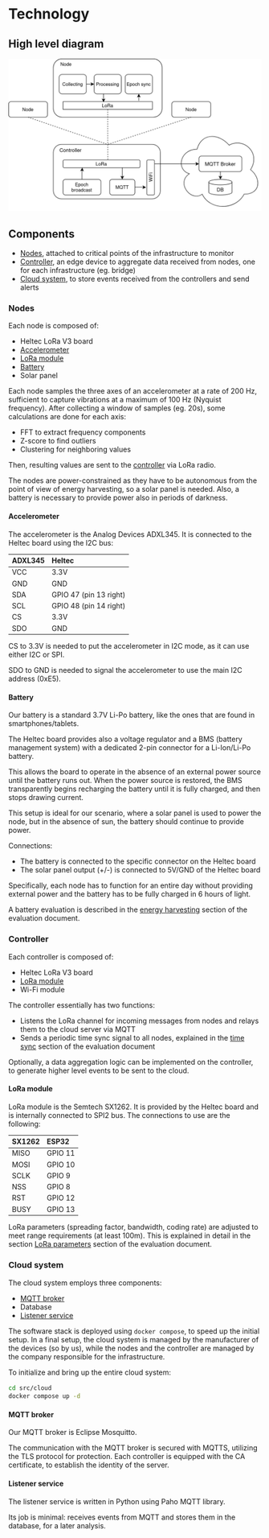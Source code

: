 # Technology

## High level diagram

![High level diagram](../res/high-level-diagram.png "High level diagram")

## Components

- [Nodes](#nodes), attached to critical points of the infrastructure to monitor
- [Controller](#controller), an edge device to aggregate data received from nodes, one for each infrastructure (eg. bridge)
- [Cloud system](#cloud-system), to store events received from the controllers and send alerts

### Nodes

Each node is composed of:

- Heltec LoRa V3 board
- [Accelerometer](#accelerometer)
- [LoRa module](#lora-module)
- [Battery](#battery)
- Solar panel

Each node samples the three axes of an accelerometer at a rate of 200 Hz, sufficient to capture vibrations at a maximum of 100 Hz (Nyquist frequency).
After collecting a window of samples (eg. 20s), some calculations are done for each axis:

- FFT to extract frequency components
- Z-score to find outliers
- Clustering for neighboring values

Then, resulting values are sent to the [controller](#controller) via LoRa radio.

The nodes are power-constrained as they have to be autonomous from the point of view of energy harvesting, so a solar panel is needed.
Also, a battery is necessary to provide power also in periods of darkness.

#### Accelerometer

The accelerometer is the Analog Devices ADXL345. It is connected to the Heltec board using the I2C bus:

| ADXL345 | Heltec                 |
| :------ | :--------------------- |
| VCC     | 3.3V                   |
| GND     | GND                    |
| SDA     | GPIO 47 (pin 13 right) |
| SCL     | GPIO 48 (pin 14 right) |
| CS      | 3.3V                   |
| SDO     | GND                    |

CS to 3.3V is needed to put the accelerometer in I2C mode, as it can use either I2C or SPI.

SDO to GND is needed to signal the accelerometer to use the main I2C address (0xE5).

#### Battery

Our battery is a standard 3.7V Li-Po battery, like the ones that are found in smartphones/tablets.

The Heltec board provides also a voltage regulator and a BMS (battery management system) with a dedicated 2-pin connector for a Li-Ion/Li-Po battery.

This allows the board to operate in the absence of an external power source until the battery runs out.
When the power source is restored, the BMS transparently begins recharging the battery until it is fully charged, and then stops drawing current.

This setup is ideal for our scenario, where a solar panel is used to power the node, but in the absence of sun, the battery should continue to provide power.

Connections:

- The battery is connected to the specific connector on the Heltec board
- The solar panel output (+/-) is connected to 5V/GND of the Heltec board

Specifically, each node has to function for an entire day without providing external power and the battery has to be fully charged in 6 hours of light.

A battery evaluation is described in the [energy harvesting](./evaluation.md#energy-harvesting) section of the evaluation document.

### Controller

Each controller is composed of:

- Heltec LoRa V3 board
- [LoRa module](#lora-module)
- Wi-Fi module

The controller essentially has two functions:

- Listens the LoRa channel for incoming messages from nodes and relays them to the cloud server via MQTT
- Sends a periodic time sync signal to all nodes, explained in the [time sync](./evaluation.md#time-sync) section of the evaluation document

Optionally, a data aggregation logic can be implemented on the controller, to generate higher level events to be sent to the cloud.

#### LoRa module

LoRa module is the Semtech SX1262. It is provided by the Heltec board and is internally connected to SPI2 bus.
The connections to use are the following:

| SX1262  | ESP32   |
| :------ | :------ |
| MISO    | GPIO 11 |
| MOSI    | GPIO 10 |
| SCLK    | GPIO  9 |
| NSS     | GPIO  8 |
| RST     | GPIO 12 |
| BUSY    | GPIO 13 |

LoRa parameters (spreading factor, bandwidth, coding rate) are adjusted to meet range requirements (at least 100m). This is explained in detail in the section [LoRa parameters](./evaluation.md#lora-parameters) section of the evaluation document.

### Cloud system

The cloud system employs three components:

- [MQTT broker](#mqtt-broker)
- Database
- [Listener service](#listener-service)

The software stack is deployed using `docker compose`, to speed up the initial setup.
In a final setup, the cloud system is managed by the manufacturer of the devices (so by us), while the nodes and the controller are managed by the company responsible for the infrastructure.

To initialize and bring up the entire cloud system:
```sh
cd src/cloud
docker compose up -d
```

#### MQTT broker

Our MQTT broker is Eclipse Mosquitto.

The communication with the MQTT broker is secured with MQTTS, utilizing the TLS protocol for protection. Each controller is equipped with the CA certificate, to establish the identity of the server.

#### Listener service

The listener service is written in Python using Paho MQTT library.

Its job is minimal: receives events from MQTT and stores them in the database, for a later analysis.
